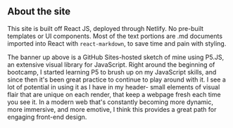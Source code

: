 ## About the site
This site is built off React JS, deployed through Netlify. No pre-built templates or UI components. Most of the text portions are .md documents imported into React with `react-markdown`, to save time and pain with styling. 

The banner up above is a GitHub Sites-hosted sketch of mine using P5.JS, an extensive visual library for JavaScript. Right around the beginning of bootcamp, I started learning P5 to brush up on my JavaScript skills, and since then it's been great practice to continue to play around with it. I see a lot of potential in using it as I have in my header- small elements of visual flair that are unique on each render, that keep a webpage fresh each time you see it. In a modern web that's constantly becoming more dynamic, more immersive, and more emotive, I think this provides a great path for engaging front-end design. 